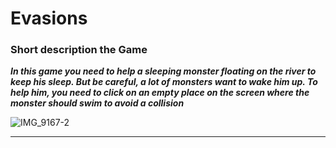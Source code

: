   # Evasions
  ### Short description the Game
  ***In this game you need to help a sleeping monster floating on the river to keep his sleep.
But be careful, a lot of monsters want to wake him up.
To help him, you need to click on an empty place on the screen where the monster should swim to avoid a collision***

![IMG_9167-2](https://github.com/user-attachments/assets/5aec8aaf-5f95-4bfd-a71e-cfab1a00c1e4)
  ______
	
